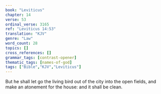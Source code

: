 ```yaml
---
book: "Leviticus"
chapter: 14
verse: 53
ordinal_verse: 3165
ref: "Leviticus 14:53"
translation: "KJV"
genre: "Law"
word_count: 28
topics: []
cross_references: []
grammar_tags: [contrast-opener]
thematic_tags: [names-of-god]
tags: ["Bible","KJV","Leviticus"]
---
```

But he shall let go the living bird out of the city into the open fields, and make an atonement for the house: and it shall be clean.
